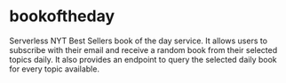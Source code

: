 # bookoftheday

Serverless NYT Best Sellers book of the day service. It allows users to subscribe with their email and receive a random book from their selected topics daily. It also provides
an endpoint to query the selected daily book for every topic available.
